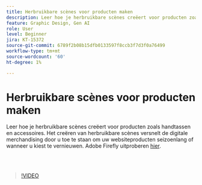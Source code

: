 ```yaml
---
title: Herbruikbare scènes voor producten maken
description: Leer hoe je herbruikbare scènes creëert voor producten zoals handtassen en accessoires
feature: Graphic Design, Gen AI
role: User
level: Beginner
jira: KT-15372
source-git-commit: 6789f2b08b15dfb0133597f8ccb3f7d3f0a76499
workflow-type: tm+mt
source-wordcount: '60'
ht-degree: 1%

---
```


# Herbruikbare scènes voor producten maken

Leer hoe je herbruikbare scènes creëert voor producten zoals handtassen en accessoires. Het creëren van herbruikbare scènes versnelt de digitale merchandising door u toe te staan om uw websiteproducten seizoenlang of wanneer u kiest te vernieuwen. Adobe Firefly uitproberen [hier](https://firefly.adobe.com/).

<br> 

>[!VIDEO](https://video.tv.adobe.com/v/3448473?quality=12&learn=on&hidetitle=true&captions=dut)